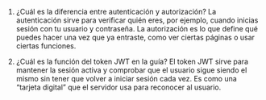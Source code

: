 1. ¿Cuál es la diferencia entre autenticación y autorización?
La autenticación sirve para verificar quién eres, por ejemplo, cuando inicias sesión con tu usuario y contraseña.
La autorización es lo que define qué puedes hacer una vez que ya entraste, como ver ciertas páginas o usar ciertas funciones.

2. ¿Cuál es la función del token JWT en la guía?
El token JWT sirve para mantener la sesión activa y comprobar que el usuario sigue siendo el mismo sin tener que volver a iniciar sesión cada vez. Es como una “tarjeta digital” que el servidor usa para reconocer al usuario.